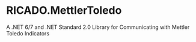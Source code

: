 # RICADO.MettlerToledo
A .NET 6/7 and .NET Standard 2.0 Library for Communicating with Mettler Toledo Indicators
